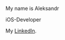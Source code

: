 My name is Aleksandr


iOS-Developer


My [LinkedIn](https://www.linkedin.com/in/aleksandr-afonin-625b04218).
